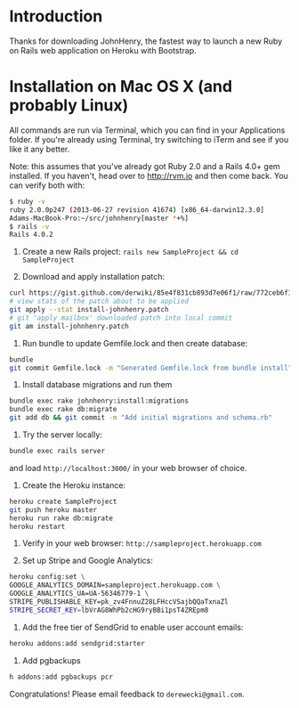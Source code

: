 # Introduction
Thanks for downloading JohnHenry, the fastest way to launch a new Ruby on
Rails web application on Heroku with Bootstrap.

# Installation on Mac OS X (and probably Linux)
All commands are run via Terminal, which you can find in your
Applications folder. If you're already using Terminal, try switching to iTerm
and see if you like it any better.

Note: this assumes that you've already got Ruby 2.0 and a Rails 4.0+ gem
installed. If you haven't, head over to http://rvm.io and then come back. You
can verify both with:

```bash
$ ruby -v
ruby 2.0.0p247 (2013-06-27 revision 41674) [x86_64-darwin12.3.0]
Adams-MacBook-Pro:~/src/johnhenry[master *+%]
$ rails -v
Rails 4.0.2
```

1. Create a new Rails project:
   `rails new SampleProject && cd SampleProject`

1. Download and apply installation patch:
```bash
curl https://gist.github.com/derwiki/85e4f831cb893d7e06f1/raw/772ceb6f15900a3b1bfca81d40c285528680c897/install-john-henry-rails.patch > install-johnhenry.patch
# view stats of the patch about to be applied
git apply --stat install-johnhenry.patch
# git 'apply mailbox' downloaded patch into local commit
git am install-johnhenry.patch
```
1. Run bundle to update Gemfile.lock and then create database:
```bash
bundle
git commit Gemfile.lock -m "Generated Gemfile.lock from bundle install"
```

1. Install database migrations and run them
```bash
bundle exec rake johnhenry:install:migrations
bundle exec rake db:migrate
git add db && git commit -m "Add initial migrations and schema.rb"
```

1. Try the server locally:
```bash
bundle exec rails server
```
and load `http://localhost:3000/` in your web browser of choice.

1. Create the Heroku instance:
```bash
heroku create SampleProject
git push heroku master
heroku run rake db:migrate
heroku restart
```

1. Verify in your web browser: `http://sampleproject.herokuapp.com`

1. Set up Stripe and Google Analytics:
```bash
heroku config:set \
GOOGLE_ANALYTICS_DOMAIN=sampleproject.herokuapp.com \
GOOGLE_ANALYTICS_UA=UA-56346779-1 \
STRIPE_PUBLISHABLE_KEY=pk_zv4FnnuZ28LFHccVSajbQQaTxnaZl
STRIPE_SECRET_KEY=lbVrAG8WhPb2cHG9ryBBi1psT4ZREpm8
```

1. Add the free tier of SendGrid to enable user account emails:
```bash
heroku addons:add sendgrid:starter
```

1. Add pgbackups
```bash
h addons:add pgbackups pcr
```
Congratulations! Please email feedback to `derewecki@gmail.com`.

